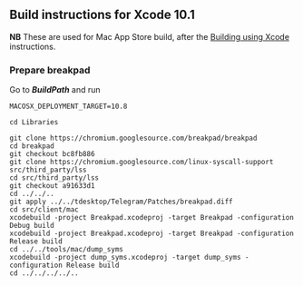 ## Build instructions for Xcode 10.1

**NB** These are used for Mac App Store build, after the [Building using Xcode][xcode] instructions.

### Prepare breakpad

Go to ***BuildPath*** and run

    MACOSX_DEPLOYMENT_TARGET=10.8

    cd Libraries

    git clone https://chromium.googlesource.com/breakpad/breakpad
    cd breakpad
    git checkout bc8fb886
    git clone https://chromium.googlesource.com/linux-syscall-support src/third_party/lss
    cd src/third_party/lss
    git checkout a91633d1
    cd ../../..
    git apply ../../tdesktop/Telegram/Patches/breakpad.diff
    cd src/client/mac
    xcodebuild -project Breakpad.xcodeproj -target Breakpad -configuration Debug build
    xcodebuild -project Breakpad.xcodeproj -target Breakpad -configuration Release build
    cd ../../tools/mac/dump_syms
    xcodebuild -project dump_syms.xcodeproj -target dump_syms -configuration Release build
    cd ../../../../..

[xcode]: building-xcode.md

